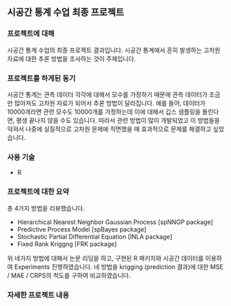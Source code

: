 ## 시공간 통계 수업 최종 프로젝트



### 프로젝트에 대해

시공간 통계 수업의 최종 프로젝트 결과입니다. 시공간 통계에서 흔히 발생하는 고차원 자료에 대한 추론 방법을 조사하는 것이 주제입니다. 



### 프로젝트를 하게된 동기

시공간 통계는 관측 데이터 각각에 대해서 모수를 가정하기 때문에 관측 데이터가 조금만 많아져도 고차원 자료가 되어서 추론 방법이 달라집니다. 예를 들어, 데이터가 10000개라면 관련 모수도 10000개를 가정하는데 이에 대해서 깁스 샘플링을 돌린다면, 평생 끝나지 않을 수도 있습니다. 따라서 관련 방법이 많이 개발되었고 이 방법들을 익혀서 나중에 실질적으로 고차원 문제에 직면했을 때 효과적으로 문제를 해결하고 싶었습니다.



### 사용 기술

* R



### 프로젝트에 대한 요약

총 4가지 방법을 리뷰했습니다.

* Hierarchical Nearest Neighbor Gaussian Process [spNNGP package]
* Predictive Process Model [spBayes package]
* Stochastic Partial Differential Equation [INLA package]
* Fixed Rank Kriggng [FRK package]

위 네가지 방법에 대해서 논문 리딩을 하고, 구현된 R 패키지와 시공간 데이터를 이용하여 Experiments 진행하였습니다. 네 방법을  krigging (prediction 결과)에 대한 MSE / MAE / CRPS의 척도를 구하여 비교하였습니다.



### 자세한 프로젝트 내용



